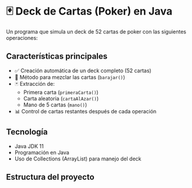 # 🃏 Deck de Cartas (Poker) en Java

Un programa que simula un deck de 52 cartas de poker con las siguientes operaciones:

## Características principales
- ✅ Creación automática de un deck completo (52 cartas)
- 🔀 Método para mezclar las cartas (`barajar()`)
- 🃏 Extracción de:
  - Primera carta (`primeraCarta()`)
  - Carta aleatoria (`cartaAlAzar()`)
  - Mano de 5 cartas (`mano()`)
- 📊 Control de cartas restantes después de cada operación

## Tecnología
- Java JDK 11
- Programación en Java
- Uso de Collections (ArrayList) para manejo del deck

## Estructura del proyecto
